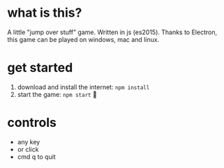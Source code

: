 # what is this?

A little "jump over stuff" game. Written in js (es2015). Thanks to Electron, this game can be played on windows, mac and linux.

# get started

1. download and install the internet: `npm install`
2. start the game: `npm start` :tada:

# controls
* any key
* or click
* cmd q to quit
